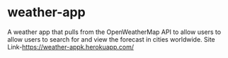 # weather-app
A weather app that pulls from the OpenWeatherMap API to allow users to 
allow users to search for and view the forecast in  cities worldwide.
Site Link-https://weather-appk.herokuapp.com/
